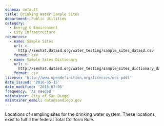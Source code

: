 ```yaml
---
schema: default
title: Drinking Water Sample Sites
department: Public Utilities
category:
  - Energy & Environment
  - City Infrastructure
resources:
  - name: Sample Sites
    url: >-
      http://seshat.datasd.org/water_testing/sample_sites_datasd.csv
    format: csv
  - name: Sample Sites Dictionary
    url: >-
      http://seshat.datasd.org/water_testing/sample_sites_dictionary_datasd.csv
    format: csv
license: 'http://www.opendefinition.org/licenses/odc-pddl'
date_issued: '2016-05-15'
date_modified: '2016-07-05'
frequency: 'As needed'
maintainer: City of San Diego
maintainer_email: data@sandiego.gov
---
```

Locations of sampling sites for the drinking water system.
These locations exist to fulfill the federal Total Coliform Rule.

